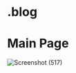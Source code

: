 # .blog
# Main Page
![Screenshot (517)](https://user-images.githubusercontent.com/64358255/130356095-7bc3e584-68c8-4099-aed0-ee79dc476453.png)
